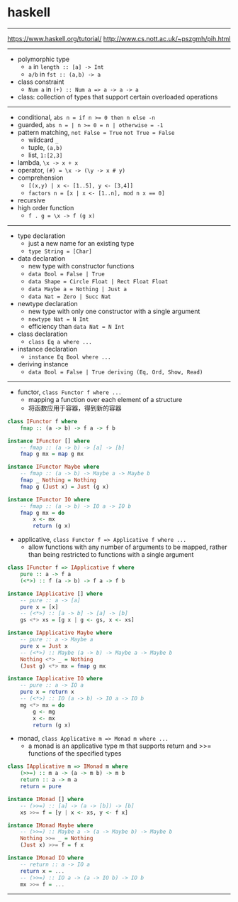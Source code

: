 # haskell

---

https://www.haskell.org/tutorial/
http://www.cs.nott.ac.uk/~pszgmh/pih.html

---

- polymorphic type
    - `a` in `length :: [a] -> Int`
    - `a/b` in `fst :: (a,b) -> a`
- class constraint
    - `Num a` in `(+) :: Num a => a -> a -> a`
- class: collection of types that support certain overloaded operations

---

- conditional, `abs n = if n >= 0 then n else -n`
- guarded, `abs n = | n >= 0 = n | otherwise = -1`
- pattern matching, `not False = True` `not True = False`
    - wildcard `_`
    - tuple, `(a,b)`
    - list, `1:[2,3]`
- lambda, `\x -> x + x`
- operator, `(#) = \x -> (\y -> x # y)`
- comprehension
    - `[(x,y) | x <- [1..5], y <- [3,4]]`
    - `factors n = [x | x <- [1..n], mod n x == 0]`
- recursive
- high order function
    - `f . g = \x -> f (g x)`

---

- type declaration
    - just a new name for an existing type
    - `type String = [Char]`
- data declaration
    - new type with constructor functions
    - `data Bool = False | True`
    - `data Shape = Circle Float | Rect Float Float`
    - `data Maybe a = Nothing | Just a`
    - `data Nat = Zero | Succ Nat`
- newtype declaration
    - new type with only one constructor with a single argument
    - `newtype Nat = N Int`
    - efficiency than `data Nat = N Int`
- class declaration
    - `class Eq a where ...`
- instance declaration
    - `instance Eq Bool where ...`
- deriving instance
    - `data Bool = False | True deriving (Eq, Ord, Show, Read)`

---

- functor, `class Functor f where ...`
    - mapping a function over each element of a structure
    - 将函数应用于容器，得到新的容器

```haskell
class IFunctor f where
    fmap :: (a -> b) -> f a -> f b

instance IFunctor [] where
    -- fmap :: (a -> b) -> [a] -> [b]
    fmap g mx = map g mx

instance IFunctor Maybe where
    -- fmap :: (a -> b) -> Maybe a -> Maybe b
    fmap _ Nothing = Nothing
    fmap g (Just x) = Just (g x)

instance IFunctor IO where
    -- fmap :: (a -> b) -> IO a -> IO b
    fmap g mx = do
        x <- mx
        return (g x)
```

- applicative, `class Functor f => Applicative f where ...`
    - allow functions with any number of arguments to be mapped, rather than being restricted to functions with a single argument

```haskell
class IFunctor f => IApplicative f where
    pure :: a -> f a
    (<*>) :: f (a -> b) -> f a -> f b

instance IApplicative [] where
    -- pure :: a -> [a]
    pure x = [x]
    -- (<*>) :: [a -> b] -> [a] -> [b]
    gs <*> xs = [g x | g <- gs, x <- xs]

instance IApplicative Maybe where
    -- pure :: a -> Maybe a
    pure x = Just x
    -- (<*>) :: Maybe (a -> b) -> Maybe a -> Maybe b
    Nothing <*> _ = Nothing
    (Just g) <*> mx = fmap g mx

instance IApplicative IO where
    -- pure :: a -> IO a
    pure x = return x
    -- (<*>) :: IO (a -> b) -> IO a -> IO b
    mg <*> mx = do
        g <- mg
        x <- mx
        return (g x)

```

- monad, `class Applicative m => Monad m where ...`
    - a monad is an applicative type m that supports return and >>= functions of the specified types

```haskell
class IApplicative m => IMonad m where
    (>>=) :: m a -> (a -> m b) -> m b
    return :: a -> m a
    return = pure

instance IMonad [] where
    -- (>>=) :: [a] -> (a -> [b]) -> [b]
    xs >>= f = [y | x <- xs, y <- f x]

instance IMonad Maybe where
    -- (>>=) :: Maybe a -> (a -> Maybe b) -> Maybe b
    Nothing >>= _ = Nothing
    (Just x) >>= f = f x

instance IMonad IO where
    -- return :: a -> IO a
    return x = ...
    -- (>>=) :: IO a -> (a -> IO b) -> IO b
    mx >>= f = ...
```

---


